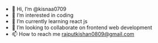 - 👋 Hi, I’m @kisnaa0709
- 👀 I’m interested in coding
- 🌱 I’m currently learning react js
- 💞️ I’m looking to collaborate on frontend web development
- 📫 How to reach me rajputkishan0809@gmail.com

<!---
kisnaa0709/kisnaa0709 is a ✨ special ✨ repository because its `README.md` (this file) appears on your GitHub profile.
You can click the Preview link to take a look at your changes.
--->
